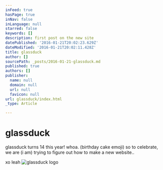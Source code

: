```yaml
---
inFeed: true
hasPage: true
inNav: false
inLanguage: null
starred: false
keywords: []
description: first post on the new site
datePublished: '2016-01-21T20:02:23.629Z'
dateModified: '2016-01-21T20:02:11.428Z'
title: glassduck
author: []
sourcePath: _posts/2016-01-21-glassduck.md
published: true
authors: []
publisher:
  name: null
  domain: null
  url: null
  favicon: null
url: glassduck/index.html
_type: Article

---
```

# glassduck

glassduck turns 14 this year!  whoa.  (birthday cake emoji)   so to celebrate, we are  (i am) trying to figure out how to make a new website.. 

xo leah
![glassduck logo](https://s3-us-west-2.amazonaws.com/the-grid-img/p/e71ccc0318f6ecb51fa1001c5eaccaa69733326f.gif)